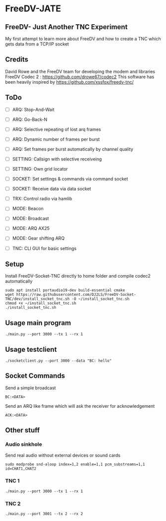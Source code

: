 # FreeDV-JATE
## FreeDV- Just Another TNC Experiment
My first attempt to learn more about FreeDV and how to create a TNC which gets data from a TCP/IP socket 


## Credits

David Rowe and the FreeDV team for developing the modem and libraries
FreeDV Codec 2 : https://github.com/drowe67/codec2
This software has been heavily inspired by https://github.com/xssfox/freedv-tnc/

## ToDo

- [ ] ARQ: Stop-And-Wait
- [ ] ARQ: Go-Back-N
- [ ] ARQ: Selective repeating of lost arq frames
- [ ] ARQ: Dynamic number of frames per burst
- [ ] ARQ: Set frames per burst automatically by channel quality
- [ ] SETTING: Callsign with selective receiveing
- [ ] SETTING: Own grid locator
- [ ] SOCKET: Set settings & commands via command socket
- [ ] SOCKET: Receive data via data socket
- [ ] TRX: Control radio via hamlib
- [ ] MODE: Beacon
- [ ] MODE: Broadcast
- [ ] MODE: ARQ AX25
- [ ] MODE: Gear shifting ARQ
- [ ] TNC: CLI GUI for basic settings


## Setup
Install FreeDV-Socket-TNC directly to home folder and compile codec2 automatically
```
sudo apt install portaudio19-dev build-essential cmake
wget https://raw.githubusercontent.com/DJ2LS/FreeDV-Socket-TNC/dev/install_socket_tnc.sh -O ~/install_socket_tnc.sh
chmod +x ~/install_socket_tnc.sh
./install_socket_tnc.sh
```

## Usage main program
```
./main.py --port 3000 --tx 1 --rx 1
```

## Usage testclient
```
./socketclient.py --port 3000 --data "BC: hello"
```


## Socket Commands

Send a simple broadcast
```
BC:<DATA>    
```
Send an ARQ like frame which will ask the receiver for acknowledgement
```
ACK:<DATA>    
```


## Other stuff

### Audio sinkhole
Send real audio without external devices or sound cards
```
sudo modprobe snd-aloop index=1,2 enable=1,1 pcm_substreams=1,1 id=CHAT1,CHAT2 
```
### TNC 1
```
./main.py --port 3000 --tx 1 --rx 1
```
### TNC 2
```
./main.py --port 3001 --tx 2 --rx 2
```

